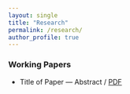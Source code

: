 ```yaml
---
layout: single
title: "Research"
permalink: /research/
author_profile: true
---
```


### Working Papers
- Title of Paper — Abstract / [PDF](/files/Jung_CV.pdf)

